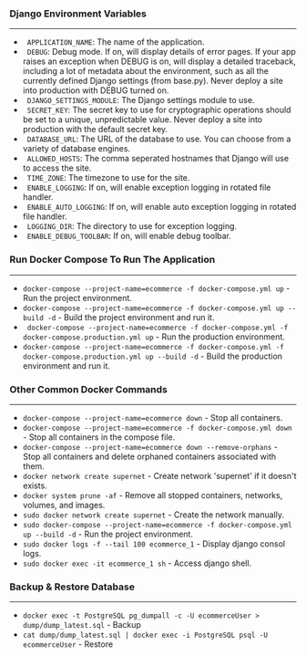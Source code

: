 ### Django Environment Variables
----

- ``` APPLICATION_NAME```: The name of the application.
- ``` DEBUG```: Debug mode. If on, will display details of error pages. If your app raises an exception when DEBUG is on, will display a detailed traceback, including a lot of metadata about the environment, such as all the currently defined Django settings (from base.py). Never deploy a site into production with DEBUG turned on.
- ``` DJANGO_SETTINGS_MODULE```: The Django settings module to use.
- ``` SECRET_KEY```: The secret key to use for cryptographic operations should be set to a unique, unpredictable value. Never deploy a site into production with the default secret key.
- ``` DATABASE_URL```: The URL of the database to use. You can choose from a variety of database engines.
- ``` ALLOWED_HOSTS```: The comma seperated hostnames that Django will use to access the site.
- ``` TIME_ZONE```: The timezone to use for the site.
- ``` ENABLE_LOGGING```: If on, will enable exception logging in rotated file handler.
- ``` ENABLE_AUTO_LOGGING```: If on, will enable auto exception logging in rotated file handler.
- ``` LOGGING_DIR```: The directory to use for exception logging.
- ``` ENABLE_DEBUG_TOOLBAR```: If on, will enable debug toolbar.


### Run Docker Compose To Run The Application
----

- ``` docker-compose --project-name=ecommerce -f docker-compose.yml up ``` - Run the project environment.
- ``` docker-compose --project-name=ecommerce -f docker-compose.yml up --build -d ``` - Build the project environment and run it.
- ``` docker-compose --project-name=ecommerce -f docker-compose.yml -f docker-compose.production.yml up``` - Run the production environment.
- ``` docker-compose --project-name=ecommerce -f docker-compose.yml -f docker-compose.production.yml up --build -d ``` - Build the production environment and run it.

### Other Common Docker Commands
----

- ``` docker-compose --project-name=ecommerce down ``` - Stop all containers.
- ``` docker-compose --project-name=ecommerce -f docker-compose.yml down ``` - Stop all containers in the compose file.
- ``` docker-compose --project-name=ecommerce down --remove-orphans ``` - Stop all containers and delete orphaned containers associated with them.
- ``` docker network create supernet ``` - Create network 'supernet' if it doesn't exists.
- ``` docker system prune -af ``` - Remove all stopped containers, networks, volumes, and images.
- ``` sudo docker network create supernet ``` - Create the network manually.
- ``` sudo docker-compose --project-name=ecommerce -f docker-compose.yml up --build -d ``` - Run the project environment.
- ``` sudo docker logs -f --tail 100 ecommerce_1 ``` - Display django consol logs.
- ``` sudo docker exec -it ecommerce_1 sh ``` - Access django shell.

### Backup & Restore Database
----

- ``` docker exec -t PostgreSQL pg_dumpall -c -U ecommerceUser > dump/dump_latest.sql ```  - Backup
- ``` cat dump/dump_latest.sql | docker exec -i PostgreSQL psql -U ecommerceUser ``` - Restore

